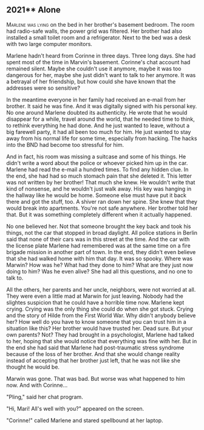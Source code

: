
## **2021**** Alone

<span style="font-variant:small-caps;">Marlene was lying </span> on the bed in her brother's basement bedroom.
The room had radio-safe walls, the power grid was filtered.
Her brother had also installed a small toilet room and a refrigerator.
Next to the bed was a desk with two large computer monitors.

Marlene hadn't heard from Corinne in three days.
Three long days.
She had spent most of the time in Marvin's basement.
Corinne's chat account had remained silent.
Maybe she couldn't use it anymore, maybe it was too dangerous for her, maybe she just didn't want to talk to her anymore.
It was a betrayal of her friendship, but how could she have known that the addresses were so sensitive?

In the meantime everyone in her family had received an e-mail from her brother.
It said he was fine.
And it was digitally signed with his personal key.
No one around Marlene doubted its authenticity.
He wrote that he would disappear for a while, travel around the world, that he needed time to think, to rethink everything he had done.
And he just wanted to leave, without a big farewell party, it had all been too much for him.
He just wanted to stay away from his normal life for some time, especially from hacking.
The hacks into the BND had become too stressful for him.

And in fact, his room was missing a suitcase and some of his things.
He didn't write a word about the police or whoever picked him up in the car.
Marlene had read the e-mail a hundred times.
To find any hidden clue.
In the end, she had had so much stomach pain that she deleted it.
This letter was not written by her brother!
That much she knew.
He wouldn't write that kind of nonsense, and he wouldn't just walk away.
His key was hanging in the hallway like he would be home.
Someone else must have put it back there and got the stuff, too.
A shiver ran down her spine.
She knew that they would break into apartments.
You're not safe anywhere.
Her brother told her that.
But it was something completely different when it actually happened.

No one believed her.
Not that someone brought the key back and took his things, not the car that stopped in broad daylight.
All police stations in Berlin said that none of their cars was in this street at the time.
And the car with the license plate Marlene had remembered was at the same time on a fire brigade mission in another part of town.
In the end, they didn't even believe that she had walked home with him that day.
It was so spooky.
Where was Marwin?
How was he?
What had they done to him?
What are they just now doing to him?
Was he even alive?
She had all this questions, and no one to talk to.

All the others, her parents and her uncle, neighbors, were not worried at all.
They were even a little mad at Marwin for just leaving.
Nobody had the slightes suspicion that he could have a horrible time now.
Marlene kept crying.
Crying was the only thing she could do when she got stuck.
Crying and the story of Hilde from the First World War.
Why didn't anybody believe her?
How well do you have to know someone that you can trust him in a situation like this?
Her brother would have trusted her.
Dead sure.
But your own parents?
Not?
They had brought in a psychologist, Marlene had talked to her, hoping that she would notice that everything was fine with her.
But in the end she had said that Marlene had post-traumatic stress syndrome because of the loss of her brother.
And that she would change reality instead of accepting that her brother just left, that he was not like she thought he would be.

Marwin was gone.
That was bad.
But worse was what happened to him now.
And with Corinne...

"Pling," said her chat program.

"Hi, Mari! All's well with you?" appeared on the screen.

"Corinne!" called Marlene and stared spellbound at her laptop.

